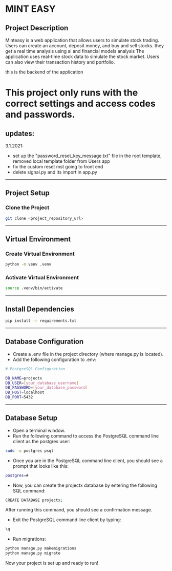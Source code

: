 # MINT EASY

## Project Description
Minteasy is a web application that allows users to simulate stock trading. Users can create an account, deposit money, and buy and sell stocks. they get a real time analysis using ai and financial models analysis  The application uses real-time stock data to simulate the stock market. Users can also view their transaction history and portfolio.

this is the backend of the application

# This project only runs with the correct settings and access codes and passwords.

## updates:
3.1.2021:

- set up the "password_reset_key_message.txt" file in the root template, removed local template  folder from Users app
- fix the custom reset mst going to front end
- delete signal.py and its import in app.py
---

## Project Setup

### Clone the Project

```bash
git clone <project_repository_url>
```


---

## Virtual Environment

### Create Virtual Environment

```bash
python -m venv .venv
```

### Activate Virtual Environment

```bash
source .venv/bin/activate
```

---

## Install Dependencies

```bash
pip install -r requirements.txt
```

---

## Database Configuration

* Create a .env file in the project directory (where manage.py is located).
* Add the following configuration to .env:

```bash
# PostgreSQL Configuration

DB_NAME=projectx
DB_USER=[your_database_username]
DB_PASSWORD=[your_database_password]
DB_HOST=localhost
DB_PORT=5432
```

---

## Database Setup

* Open a terminal window.
* Run the following command to access the PostgreSQL command line client as the postgres user:

```bash
sudo -u postgres psql
```

* Once you are in the PostgreSQL command line client, you should see a prompt that looks like this:

```bash
postgres=#
```

* Now, you can create the projectx database by entering the following SQL command:

```bash
CREATE DATABASE projectx;
```

After running this command, you should see a confirmation message.

* Exit the PostgreSQL command line client by typing:

```bash
\q
```

* Run migrations:

```bash
python manage.py makemigrations
python manage.py migrate
```

Now your project is set up and ready to run!
